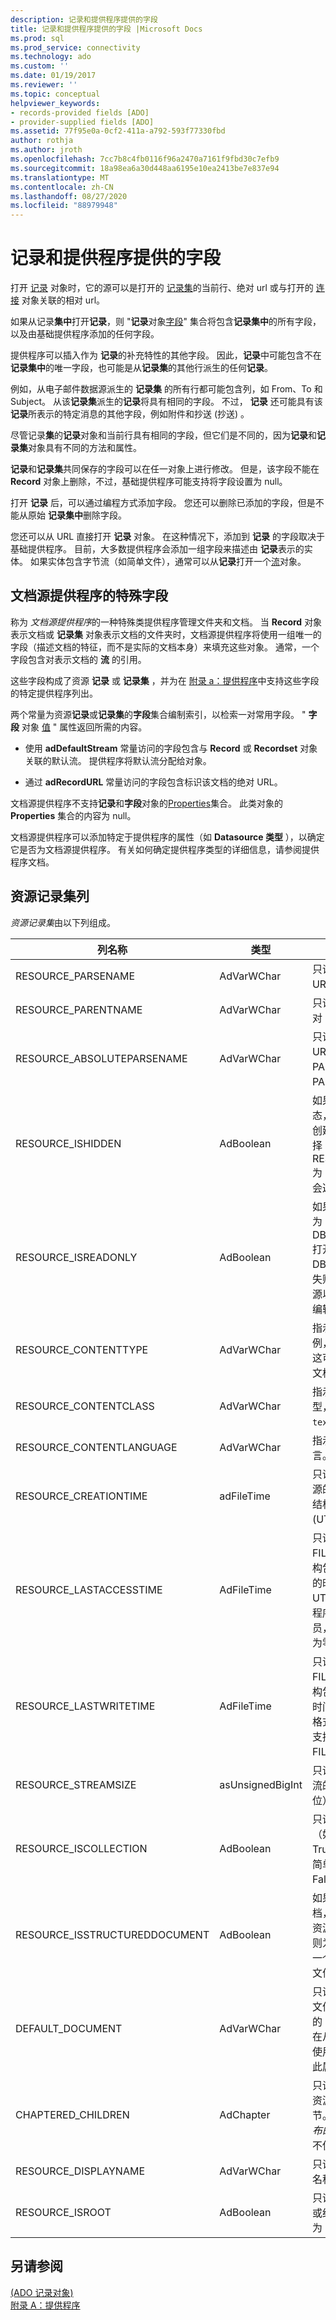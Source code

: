```yaml
---
description: 记录和提供程序提供的字段
title: 记录和提供程序提供的字段 |Microsoft Docs
ms.prod: sql
ms.prod_service: connectivity
ms.technology: ado
ms.custom: ''
ms.date: 01/19/2017
ms.reviewer: ''
ms.topic: conceptual
helpviewer_keywords:
- records-provided fields [ADO]
- provider-supplied fields [ADO]
ms.assetid: 77f95e0a-0cf2-411a-a792-593f77330fbd
author: rothja
ms.author: jroth
ms.openlocfilehash: 7cc7b8c4fb0116f96a2470a7161f9fbd30c7efb9
ms.sourcegitcommit: 18a98ea6a30d448aa6195e10ea2413be7e837e94
ms.translationtype: MT
ms.contentlocale: zh-CN
ms.lasthandoff: 08/27/2020
ms.locfileid: "88979948"
---
```

# <a name="records-and-provider-supplied-fields"></a>记录和提供程序提供的字段
打开 [记录](../../../ado/reference/ado-api/record-object-ado.md) 对象时，它的源可以是打开的 [记录集](../../../ado/reference/ado-api/recordset-object-ado.md)的当前行、绝对 url 或与打开的 [连接](../../../ado/reference/ado-api/connection-object-ado.md) 对象关联的相对 url。  
  
 如果从记录**集中**打开**记录**，则 "**记录**对象[字段](../../../ado/reference/ado-api/fields-collection-ado.md)" 集合将包含**记录集中**的所有字段，以及由基础提供程序添加的任何字段。  
  
 提供程序可以插入作为 **记录**的补充特性的其他字段。 因此，**记录**中可能包含不在**记录集中**的唯一字段，也可能是从**记录集**的其他行派生的任何**记录**。  
  
 例如，从电子邮件数据源派生的 **记录集** 的所有行都可能包含列，如 From、To 和 Subject。 从该**记录集**派生的**记录**将具有相同的字段。 不过， **记录** 还可能具有该 **记录**所表示的特定消息的其他字段，例如附件和抄送 (抄送) 。  
  
 尽管记录**集**的**记录**对象和当前行具有相同的字段，但它们是不同的，因为**记录**和**记录集**对象具有不同的方法和属性。  
  
 **记录**和**记录集**共同保存的字段可以在任一对象上进行修改。 但是，该字段不能在 **Record** 对象上删除，不过，基础提供程序可能支持将字段设置为 null。  
  
 打开 **记录** 后，可以通过编程方式添加字段。 您还可以删除已添加的字段，但是不能从原始 **记录集中**删除字段。  
  
 您还可以从 URL 直接打开 **记录** 对象。 在这种情况下，添加到 **记录** 的字段取决于基础提供程序。 目前，大多数提供程序会添加一组字段来描述由 **记录**表示的实体。 如果实体包含字节流（如简单文件），通常可以从**记录**打开一个[流](../../../ado/reference/ado-api/stream-object-ado.md)对象。  
  
## <a name="special-fields-for-document-source-providers"></a>文档源提供程序的特殊字段  
 称为 *文档源提供程序*的一种特殊类提供程序管理文件夹和文档。 当 **Record** 对象表示文档或 **记录集** 对象表示文档的文件夹时，文档源提供程序将使用一组唯一的字段（描述文档的特征，而不是实际的文档本身）来填充这些对象。 通常，一个字段包含对表示文档的 **流** 的引用。  
  
 这些字段构成了资源 **记录** 或 **记录集** ，并为在 [附录 a：提供程序](../../../ado/guide/appendixes/appendix-a-providers.md)中支持这些字段的特定提供程序列出。  
  
 两个常量为资源**记录**或**记录集**的**字段**集合编制索引，以检索一对常用字段。 " **字段** 对象 [值](../../../ado/reference/ado-api/value-property-ado.md) " 属性返回所需的内容。  
  
-   使用 **adDefaultStream** 常量访问的字段包含与 **Record** 或 **Recordset** 对象关联的默认流。 提供程序将默认流分配给对象。  
  
-   通过 **adRecordURL** 常量访问的字段包含标识该文档的绝对 URL。  
  
 文档源提供程序不支持**记录**和**字段**对象的[Properties](../../../ado/reference/ado-api/properties-collection-ado.md)集合。 此类对象的 **Properties** 集合的内容为 null。  
  
 文档源提供程序可以添加特定于提供程序的属性（如 **Datasource 类型** ），以确定它是否为文档源提供程序。 有关如何确定提供程序类型的详细信息，请参阅提供程序文档。  
  
## <a name="resource-recordset-columns"></a>资源记录集列  
 *资源记录集*由以下列组成。  
  
|列名称|类型|说明|  
|-----------------|----------|-----------------|  
|RESOURCE_PARSENAME|AdVarWChar|只读。 指示资源的 URL。|  
|RESOURCE_PARENTNAME|AdVarWChar|只读。 指示父记录的绝对 URL。|  
|RESOURCE_ABSOLUTEPARSENAME|AdVarWChar|只读。 指示资源的绝对 URL，该 URL 是 PARENTNAME 和 PARSENAME 的连接。|  
|RESOURCE_ISHIDDEN|AdBoolean|如果资源处于隐藏状态，则为 True。 除非创建行集的命令显式选择 RESOURCE_ISHIDDEN 为 True 的行，否则不会返回任何行。|  
|RESOURCE_ISREADONLY|AdBoolean|如果资源是只读的，则为 True。 尝试通过 DBBINDFLAG_WRITE 打开此资源，并将因 DB_E_READONLY 而失败。 即使仅打开了资源以进行读取，也可以编辑此属性。|  
|RESOURCE_CONTENTTYPE|AdVarWChar|指示可能使用文档的示例，例如律师的简短。 这可能对应于用于创建文档的 Office 模板。|  
|RESOURCE_CONTENTCLASS|AdVarWChar|指示文档的 MIME 类型，指示格式（如 " `text/html` "）。|  
|RESOURCE_CONTENTLANGUAGE|AdVarWChar|指示存储内容所用的语言。|  
|RESOURCE_CREATIONTIME|adFileTime|只读。 指示包含创建资源的时间的 FILETIME 结构。 以协调世界时 (UTC) 格式报告时间。|  
|RESOURCE_LASTACCESSTIME|AdFileTime|只读。 指示一个 FILETIME 结构，该结构包含上次访问该资源的时间。 时间采用 UTC 格式。 如果提供程序不支持此时间成员，则 FILETIME 成员为零。|  
|RESOURCE_LASTWRITETIME|AdFileTime|只读。 指示一个 FILETIME 结构，该结构包含上次写入资源的时间。 时间采用 UTC 格式。 如果提供程序不支持此时间成员，则 FILETIME 成员为零。|  
|RESOURCE_STREAMSIZE|asUnsignedBigInt|只读。 指示资源的默认流的大小（以字节为单位）。|  
|RESOURCE_ISCOLLECTION|AdBoolean|只读。 如果资源是集合（如目录），则为 True。 如果资源是一个简单文件，则为 False。|  
|RESOURCE_ISSTRUCTUREDDOCUMENT|AdBoolean|如果资源是结构化文档，则为 True。 如果资源不是结构化文档，则为 False。 它可以是一个集合或一个简单的文件。|  
|DEFAULT_DOCUMENT|AdVarWChar|只读。 指示此资源包含文件夹的默认简单文档的 URL 或结构化文档。 在从资源请求默认流时使用。 对于简单文件，此属性为空白。|  
|CHAPTERED_CHILDREN|AdChapter|只读。 可选。 指示包含资源子项的行集的章节。  (*用于 Internet 发布的 OLE DB 提供程序* 不使用此列。 ) |  
|RESOURCE_DISPLAYNAME|AdVarWChar|只读。 指示资源的显示名称。|  
|RESOURCE_ISROOT|AdBoolean|只读。 如果资源是集合或结构化文档的根，则为 True。|  
  
## <a name="see-also"></a>另请参阅  
 [ (ADO 记录对象) ](../../../ado/reference/ado-api/record-object-ado.md)   
 [附录 A：提供程序](../../../ado/guide/appendixes/appendix-a-providers.md)

